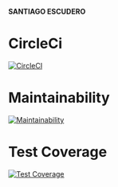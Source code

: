 **SANTIAGO ESCUDERO**

# CircleCi

[![CircleCI](https://dl.circleci.com/status-badge/img/gh/um-computacion-tm/ajedrez-2024-santiescu/tree/main.svg?style=svg)](https://dl.circleci.com/status-badge/redirect/gh/um-computacion-tm/ajedrez-2024-santiescu/tree/main)

# Maintainability

[![Maintainability](https://api.codeclimate.com/v1/badges/8e3f4167b71acbdc9b75/maintainability)](https://codeclimate.com/github/um-computacion-tm/ajedrez-2024-santiescu/maintainability)

# Test Coverage

[![Test Coverage](https://api.codeclimate.com/v1/badges/8e3f4167b71acbdc9b75/test_coverage)](https://codeclimate.com/github/um-computacion-tm/ajedrez-2024-santiescu/test_coverage)
